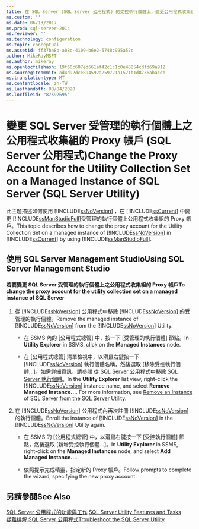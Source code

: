 ```yaml
---
title: 在 SQL Server (SQL Server 公用程式) 的受控執行個體上，變更公用程式收集組的 Proxy 帳戶 |Microsoft Docs
ms.custom: ''
ms.date: 06/13/2017
ms.prod: sql-server-2014
ms.reviewer: ''
ms.technology: configuration
ms.topic: conceptual
ms.assetid: ff37ba8b-a08c-4109-b6e2-5748c995a52c
author: MikeRayMSFT
ms.author: mikeray
ms.openlocfilehash: 19f60c607ed661ef42c1c1c0e48854cdfd69a912
ms.sourcegitcommit: ad4d92dce894592a259721a1571b1d8736abacdb
ms.translationtype: MT
ms.contentlocale: zh-TW
ms.lasthandoff: 08/04/2020
ms.locfileid: "87592695"
---
```

# <a name="change-the-proxy-account-for-the-utility-collection-set-on-a-managed-instance-of-sql-server-sql-server-utility"></a><span data-ttu-id="da008-102">變更 SQL Server 受管理的執行個體上之公用程式收集組的 Proxy 帳戶 (SQL Server 公用程式)</span><span class="sxs-lookup"><span data-stu-id="da008-102">Change the Proxy Account for the Utility Collection Set on a Managed Instance of SQL Server (SQL Server Utility)</span></span>
  <span data-ttu-id="da008-103">此主題描述如何使用 [!INCLUDE[ssNoVersion](../../includes/ssnoversion-md.md)] ，在 [!INCLUDE[ssCurrent](../../includes/sscurrent-md.md)] 中變更 [!INCLUDE[ssManStudioFull](../../includes/ssmanstudiofull-md.md)]受管理的執行個體上公用程式收集組的 Proxy 帳戶。</span><span class="sxs-lookup"><span data-stu-id="da008-103">This topic describes how to change the proxy account for the Utility Collection Set on a managed instance of [!INCLUDE[ssNoVersion](../../includes/ssnoversion-md.md)] in [!INCLUDE[ssCurrent](../../includes/sscurrent-md.md)] by using [!INCLUDE[ssManStudioFull](../../includes/ssmanstudiofull-md.md)].</span></span>  
  
##  <a name="using-sql-server-management-studio"></a><a name="SSMSProcedure"></a> <span data-ttu-id="da008-104">使用 SQL Server Management Studio</span><span class="sxs-lookup"><span data-stu-id="da008-104">Using SQL Server Management Studio</span></span>  
  
#### <a name="to-change-the-proxy-account-for-the-utility-collection-set-on-a-managed-instance-of-sql-server"></a><span data-ttu-id="da008-105">若要變更 SQL Server 受管理的執行個體上之公用程式收集組的 Proxy 帳戶</span><span class="sxs-lookup"><span data-stu-id="da008-105">To change the proxy account for the utility collection set on a managed instance of SQL Server</span></span>  
  
1.  <span data-ttu-id="da008-106">從 [!INCLUDE[ssNoVersion](../../includes/ssnoversion-md.md)] 公用程式中移除 [!INCLUDE[ssNoVersion](../../includes/ssnoversion-md.md)] 的受管理的執行個體。</span><span class="sxs-lookup"><span data-stu-id="da008-106">Remove the managed instance of [!INCLUDE[ssNoVersion](../../includes/ssnoversion-md.md)] from the [!INCLUDE[ssNoVersion](../../includes/ssnoversion-md.md)] Utility.</span></span>  
  
    -   <span data-ttu-id="da008-107">在 SSMS 內的 [公用程式總管] 中，按一下 [受管理的執行個體] 節點。</span><span class="sxs-lookup"><span data-stu-id="da008-107">In **Utility Explorer** in SSMS, click on the **Managed Instances** node.</span></span>  
  
    -   <span data-ttu-id="da008-108">在 [公用程式總管] 清單檢視中，以滑鼠右鍵按一下 [!INCLUDE[ssNoVersion](../../includes/ssnoversion-md.md)] 執行個體名稱，然後選取 [移除受控執行個體...]。如需詳細資訊，請參閱 [從 SQL Server 公用程式中移除 SQL Server 執行個體](remove-an-instance-of-sql-server-from-the-sql-server-utility.md)。</span><span class="sxs-lookup"><span data-stu-id="da008-108">In the **Utility Explorer** list view, right-click the [!INCLUDE[ssNoVersion](../../includes/ssnoversion-md.md)] instance name, and select **Remove Managed Instance...**. For more information, see [Remove an Instance of SQL Server from the SQL Server Utility](remove-an-instance-of-sql-server-from-the-sql-server-utility.md).</span></span>  
  
2.  <span data-ttu-id="da008-109">在 [!INCLUDE[ssNoVersion](../../includes/ssnoversion-md.md)] 公用程式內再次註冊 [!INCLUDE[ssNoVersion](../../includes/ssnoversion-md.md)] 的執行個體。</span><span class="sxs-lookup"><span data-stu-id="da008-109">Enroll the instance of [!INCLUDE[ssNoVersion](../../includes/ssnoversion-md.md)] in the [!INCLUDE[ssNoVersion](../../includes/ssnoversion-md.md)] Utility again.</span></span>  
  
    -   <span data-ttu-id="da008-110">在 SSMS 的 [公用程式總管] 中，以滑鼠右鍵按一下 [受控執行個體] 節點，然後選取 [新增受控執行個體...]。</span><span class="sxs-lookup"><span data-stu-id="da008-110">In **Utility Explorer** in SSMS, right-click on the **Managed Instances** node, and select **Add Managed Instance...**.</span></span>  
  
    -   <span data-ttu-id="da008-111">依照提示完成精靈，指定新的 Proxy 帳戶。</span><span class="sxs-lookup"><span data-stu-id="da008-111">Follow prompts to complete the wizard, specifying the new proxy account.</span></span>  
  
## <a name="see-also"></a><span data-ttu-id="da008-112">另請參閱</span><span class="sxs-lookup"><span data-stu-id="da008-112">See Also</span></span>  
 <span data-ttu-id="da008-113">[SQL Server 公用程式的功能與工作](sql-server-utility-features-and-tasks.md) </span><span class="sxs-lookup"><span data-stu-id="da008-113">[SQL Server Utility Features and Tasks](sql-server-utility-features-and-tasks.md) </span></span>  
 [<span data-ttu-id="da008-114">疑難排解 SQL Server 公用程式</span><span class="sxs-lookup"><span data-stu-id="da008-114">Troubleshoot the SQL Server Utility</span></span>](../../database-engine/troubleshoot-the-sql-server-utility.md)  
  
  
